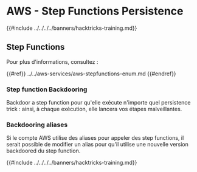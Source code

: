 # AWS - Step Functions Persistence

{{#include ../../../../banners/hacktricks-training.md}}

## Step Functions

Pour plus d'informations, consultez :

{{#ref}}
../../aws-services/aws-stepfunctions-enum.md
{{#endref}}

### Step function Backdooring

Backdoor a step function pour qu'elle exécute n'importe quel persistence trick : ainsi, à chaque exécution, elle lancera vos étapes malveillantes.

### Backdooring aliases

Si le compte AWS utilise des aliases pour appeler des step functions, il serait possible de modifier un alias pour qu'il utilise une nouvelle version backdoored du step function.

{{#include ../../../../banners/hacktricks-training.md}}
